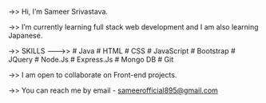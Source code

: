 ->> Hi, I’m Sameer Srivastava.

->> I’m currently learning full stack web development and I am also learning Japanese.

->> SKILLS --->>
    # Java
    # HTML
    # CSS
    # JavaScript
    # Bootstrap
    # JQuery
    # Node.Js
    # Express.Js
    # Mongo DB
    # Git

->> I am open to collaborate on Front-end projects. 

->> You can reach me by email - sameerofficial895@gmail.com

<!---
Sameer2000/Sameer2000 is a ✨ special ✨ repository because its `README.md` (this file) appears on your GitHub profile.
You can click the Preview link to take a look at your changes.
--->
